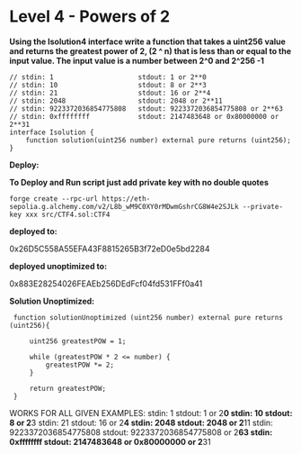 # Level 4 - Powers of 2

**Using the Isolution4 interface write a function that takes a uint256 value and returns the greatest power of 2, (2 ^ n) that is less than or equal to the input value. The input value is a number between 2^0 and 2^256 -1**

```
// stdin: 1                     stdout: 1 or 2**0
// stdin: 10                    stdout: 8 or 2**3
// stdin: 21                    stdout: 16 or 2**4
// stdin: 2048                  stdout: 2048 or 2**11
// stdin: 9223372036854775808   stdout: 9223372036854775808 or 2**63
// stdin: 0xffffffff            stdout: 2147483648 or 0x80000000 or 2**31
interface Isolution {
    function solution(uint256 number) external pure returns (uint256);
}
```

**Deploy:**

**To Deploy and Run script just add private key with no double quotes**

    forge create --rpc-url https://eth-sepolia.g.alchemy.com/v2/L8b_wM9C0XY0rMDwmGshrCG8W4e2SJLk --private-key xxx src/CTF4.sol:CTF4

**deployed to:**

0x26D5C558A55EFA43F8815265B3f72eD0e5bd2284

**deployed unoptimized to:**

0x883E28254026FEAEb256DEdFcf04fd531FFf0a41

**Solution Unoptimized:**

     function solutionUnoptimized (uint256 number) external pure returns (uint256){

         uint256 greatestPOW = 1;

         while (greatestPOW * 2 <= number) {
             greatestPOW *= 2;
         }

         return greatestPOW;
     }

WORKS FOR ALL GIVEN EXAMPLES:
stdin: 1 stdout: 1 or 2**0
stdin: 10 stdout: 8 or 2**3
stdin: 21 stdout: 16 or 2**4
stdin: 2048 stdout: 2048 or 2**11
stdin: 9223372036854775808 stdout: 9223372036854775808 or 2**63
stdin: 0xffffffff stdout: 2147483648 or 0x80000000 or 2**31
